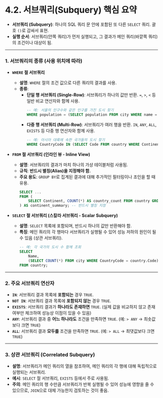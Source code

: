# 4.2. 서브쿼리(Subquery) 핵심 요약

- **서브쿼리 (Subquery)**: 하나의 SQL 쿼리 문 안에 포함된 또 다른 `SELECT` 쿼리. 괄호 `()`로 감싸서 표현.
- **실행 순서**: 서브쿼리(안쪽 쿼리)가 먼저 실행되고, 그 결과가 메인 쿼리(바깥쪽 쿼리)의 조건이나 대상이 됨.

---

### 1. 서브쿼리의 종류 (사용 위치에 따라)

- **`WHERE` 절 서브쿼리**
  - **설명**: `WHERE` 절의 조건 값으로 다른 쿼리의 결과를 사용.
  - **종류**:
    - **단일 행 서브쿼리 (Single-Row)**: 서브쿼리가 하나의 값만 반환. `=`, `>`, `<` 등 일반 비교 연산자와 함께 사용.
      ```sql
      -- 예: 서울의 인구수와 같은 인구를 가진 도시 찾기
      WHERE population = (SELECT population FROM city WHERE name = 'Seoul');
      ```
    - **다중 행 서브쿼리 (Multi-Row)**: 서브쿼리가 여러 행을 반환. `IN`, `ANY`, `ALL`, `EXISTS` 등 다중 행 연산자와 함께 사용.
      ```sql
      -- 예: 아시아 대륙에 속한 국가들의 도시 찾기
      WHERE CountryCode IN (SELECT Code FROM country WHERE Continent = 'Asia');
      ```

- **`FROM` 절 서브쿼리 (인라인 뷰 - Inline View)**
  - **설명**: 서브쿼리의 결과가 마치 하나의 가상 테이블처럼 사용됨.
  - **규칙**: **반드시 별칭(Alias)을 지정해야 함.**
  - **주요 용도**: `GROUP BY`로 집계된 결과에 대해 추가적인 필터링이나 조인을 할 때 유용.
    ```sql
    SELECT ...
    FROM (
        SELECT Continent, COUNT(*) AS country_count FROM country GROUP BY Continent
    ) AS continent_summary; -- 반드시 별칭 지정
    ```

- **`SELECT` 절 서브쿼리 (스칼라 서브쿼리 - Scalar Subquery)**
  - **설명**: `SELECT` 목록에 포함되며, 반드시 하나의 값만 반환해야 함.
  - **특징**: 메인 쿼리의 각 행마다 서브쿼리가 실행될 수 있어 성능 저하의 원인이 될 수 있음 (상관 서브쿼리).
    ```sql
    -- 예: 각 국가의 도시 수 함께 조회
    SELECT 
        Name, 
        (SELECT COUNT(*) FROM city WHERE CountryCode = country.Code) AS city_count
    FROM country;
    ```

---

### 2. 주요 서브쿼리 연산자

- **`IN`**: 서브쿼리 결과 목록에 **포함되는** 경우 `TRUE`.
- **`NOT IN`**: 서브쿼리 결과 목록에 **포함되지 않는** 경우 `TRUE`.
- **`EXISTS`**: 서브쿼리 결과가 **하나라도 존재하면** `TRUE`. (실제 값을 비교하지 않고 존재 여부만 체크하여 성능상 이점이 있을 수 있음)
- **`ANY`**: 서브쿼리 결과 중 **어느 하나라도** 조건을 만족하면 `TRUE`. (예: `> ANY` → 최솟값보다 크면 `TRUE`)
- **`ALL`**: 서브쿼리 결과 **모두를** 조건을 만족하면 `TRUE`. (예: `> ALL` → 최댓값보다 크면 `TRUE`)

---

### 3. 상관 서브쿼리 (Correlated Subquery)

- **설명**: 서브쿼리가 메인 쿼리의 열을 참조하여, 메인 쿼리의 각 행에 대해 독립적으로 실행되는 서브쿼리.
- **예시**: `SELECT` 절 서브쿼리, `EXISTS` 등에서 주로 사용됨.
- **주의**: 메인 쿼리의 행 수만큼 서브쿼리가 반복 실행될 수 있어 성능에 영향을 줄 수 있으므로, `JOIN`으로 대체 가능한지 검토하는 것이 좋음.
